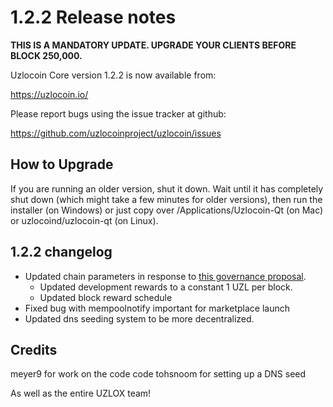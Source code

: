 1.2.2 Release notes
====================

**THIS IS A MANDATORY UPDATE. UPGRADE YOUR CLIENTS BEFORE BLOCK 250,000.**

Uzlocoin Core version 1.2.2 is now available from:

  https://uzlocoin.io/

Please report bugs using the issue tracker at github:

  https://github.com/uzlocoinproject/uzlocoin/issues


How to Upgrade
--------------

If you are running an older version, shut it down. Wait until it has completely
shut down (which might take a few minutes for older versions), then run the
installer (on Windows) or just copy over /Applications/Uzlocoin-Qt (on Mac) or
uzlocoind/uzlocoin-qt (on Linux).


1.2.2 changelog
----------------

- Updated chain parameters in response to [this governance proposal](https://forum.uzlocoin.io/t/block-reward-extension/81).
  - Updated development rewards to a constant 1 UZL per block.
  - Updated block reward schedule
- Fixed bug with mempoolnotify important for marketplace launch
- Updated dns seeding system to be more decentralized.


Credits
--------

meyer9 for work on the code code
tohsnoom for setting up a DNS seed

As well as the entire UZLOX team!